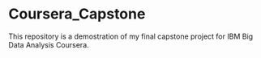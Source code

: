# Coursera_Capstone
This repository is a demostration of my final capstone project for IBM Big Data Analysis Coursera.
